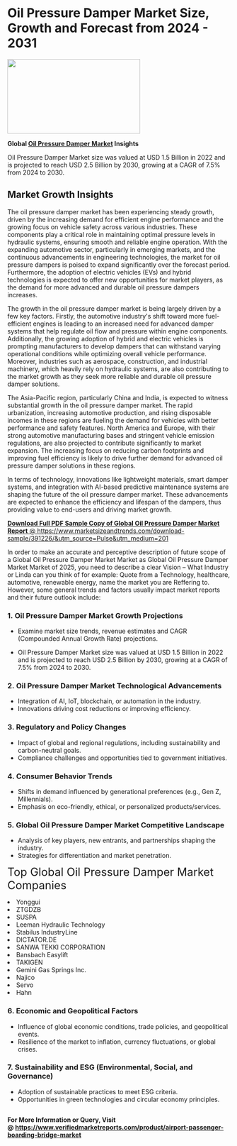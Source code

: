 <H1>Oil Pressure Damper Market Size, Growth and Forecast from 2024 - 2031</H1><img class="aligncenter size-medium wp-image-584254" src="https://thirdeyenews.in/wp-content/uploads/2024/09/Global-Market-Research-300x168.jpeg" alt="" width="300" height="168" /><p><strong>Global&nbsp;<a href="https://www.marketsizeandtrends.com/download-sample/391226/&amp;utm_source=Pulse&amp;utm_medium=201">Oil Pressure Damper Market</a> Insights</strong></p><p>Oil Pressure Damper Market size was valued at USD 1.5 Billion in 2022 and is projected to reach USD 2.5 Billion by 2030, growing at a CAGR of 7.5% from 2024 to 2030.</p><p><h2>Market Growth Insights</h2> <p>The oil pressure damper market has been experiencing steady growth, driven by the increasing demand for efficient engine performance and the growing focus on vehicle safety across various industries. These components play a critical role in maintaining optimal pressure levels in hydraulic systems, ensuring smooth and reliable engine operation. With the expanding automotive sector, particularly in emerging markets, and the continuous advancements in engineering technologies, the market for oil pressure dampers is poised to expand significantly over the forecast period. Furthermore, the adoption of electric vehicles (EVs) and hybrid technologies is expected to offer new opportunities for market players, as the demand for more advanced and durable oil pressure dampers increases.</p> <p><a href="#"></a></p> <p>The growth in the oil pressure damper market is being largely driven by a few key factors. Firstly, the automotive industry's shift toward more fuel-efficient engines is leading to an increased need for advanced damper systems that help regulate oil flow and pressure within engine components. Additionally, the growing adoption of hybrid and electric vehicles is prompting manufacturers to develop dampers that can withstand varying operational conditions while optimizing overall vehicle performance. Moreover, industries such as aerospace, construction, and industrial machinery, which heavily rely on hydraulic systems, are also contributing to the market growth as they seek more reliable and durable oil pressure damper solutions.</p> <p>The Asia-Pacific region, particularly China and India, is expected to witness substantial growth in the oil pressure damper market. The rapid urbanization, increasing automotive production, and rising disposable incomes in these regions are fueling the demand for vehicles with better performance and safety features. North America and Europe, with their strong automotive manufacturing bases and stringent vehicle emission regulations, are also projected to contribute significantly to market expansion. The increasing focus on reducing carbon footprints and improving fuel efficiency is likely to drive further demand for advanced oil pressure damper solutions in these regions.</p> <p>In terms of technology, innovations like lightweight materials, smart damper systems, and integration with AI-based predictive maintenance systems are shaping the future of the oil pressure damper market. These advancements are expected to enhance the efficiency and lifespan of the dampers, thus providing value to end-users and driving market growth.</p> <p><a href="#"></p><p><span class=""><strong>Download Full PDF Sample Copy of Global Oil Pressure Damper Market Report</strong> @ <a href="https://www.marketsizeandtrends.com/download-sample/391226/&amp;utm_source=Pulse&amp;utm_medium=201" target="_blank">https://www.marketsizeandtrends.com/download-sample/391226/&amp;utm_source=Pulse&amp;utm_medium=201</a></span></p><p>In order to make an accurate and perceptive description of future scope of a Global&nbsp;Oil Pressure Damper Market Market as Global&nbsp;Oil Pressure Damper Market Market of 2025, you need to describe a clear Vision &ndash; What Industry or Linda can you think of for example: Quote from a Technology, healthcare, automotive, renewable energy, name the market you are Reffering to. However, some general trends and factors usually impact market reports and their future outlook include:</p><h3>1.&nbsp;<strong>Oil Pressure Damper Market Growth Projections</strong></h3><ul><li>Examine market size trends, revenue estimates and CAGR (Compounded Annual Growth Rate) projections.</li><li><p>Oil Pressure Damper Market size was valued at USD 1.5 Billion in 2022 and is projected to reach USD 2.5 Billion by 2030, growing at a CAGR of 7.5% from 2024 to 2030.</p></li></ul><h3>2.&nbsp;<strong>Oil Pressure Damper Market Technological Advancements</strong></h3><ul><li>Integration of AI, IoT, blockchain, or automation in the industry.</li><li>Innovations driving cost reductions or improving efficiency.</li></ul><h3>3.&nbsp;<strong>Regulatory and Policy Changes</strong></h3><ul><li>Impact of global and regional regulations, including sustainability and carbon-neutral goals.</li><li>Compliance challenges and opportunities tied to government initiatives.</li></ul><h3>4.&nbsp;<strong>Consumer Behavior Trends</strong></h3><ul><li>Shifts in demand influenced by generational preferences (e.g., Gen Z, Millennials).</li><li>Emphasis on eco-friendly, ethical, or personalized products/services.</li></ul><h3>5.&nbsp;<strong>Global Oil Pressure Damper Market Competitive Landscape</strong></h3><ul><li>Analysis of key players, new entrants, and partnerships shaping the industry.</li><li>Strategies for differentiation and market penetration.</li></ul><p data-pm-slice="1 1 []"><span style="color: inherit; font-family: inherit; font-size: 25px;">Top Global Oil Pressure Damper Market Companies</span></p><div class="" data-test-id=""><p><li>Yonggui</li><li> ZTGDZB</li><li> SUSPA</li><li> Leeman Hydraulic Technology</li><li> Stabilus IndustryLine</li><li> DICTATOR.DE</li><li> SANWA TEKKI CORPORATION</li><li> Bansbach Easylift</li><li> TAKIGEN</li><li> Gemini Gas Springs Inc.</li><li> Najico</li><li> Servo</li><li> Hahn</li></p></div><h3>6.&nbsp;<strong>Economic and Geopolitical Factors</strong></h3><ul><li>Influence of global economic conditions, trade policies, and geopolitical events.</li><li>Resilience of the market to inflation, currency fluctuations, or global crises.</li></ul><h3>7.&nbsp;<strong>Sustainability and ESG (Environmental, Social, and Governance)</strong></h3><ul><li>Adoption of sustainable practices to meet ESG criteria.</li><li>Opportunities in green technologies and circular economy principles.</li></ul><h2><strong style="font-size: 14px;">For More Information or Query, Visit @&nbsp;</strong><a style="background-color: #ffffff; font-size: 14px;" href="https://www.marketsizeandtrends.com/report/oil-pressure-damper-market/" target="_blank">https://www.verifiedmarketreports.com/product/airport-passenger-boarding-bridge-market</a></h2>
